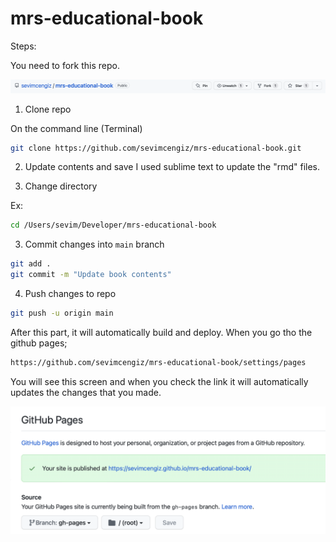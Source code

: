 # mrs-educational-book

Steps:

You need to fork this repo. 

![](mrs-educational-book/_bookdown_files/_main_files/figure-html/forkrepo.png)

1. Clone repo

On the command line (Terminal)
```bash
git clone https://github.com/sevimcengiz/mrs-educational-book.git
```
2. Update contents and save
I used sublime text to update the "rmd" files.

3. Change directory 

Ex:  
```bash
cd /Users/sevim/Developer/mrs-educational-book
```

3. Commit changes into `main` branch

```bash
git add .
git commit -m "Update book contents"
```

4. Push changes to repo

```bash
git push -u origin main
```

After this part, it will automatically build and deploy. 
When you go tho the github pages;

```bash
https://github.com/sevimcengiz/mrs-educational-book/settings/pages
```

You will see this screen and when you check the link it will automatically updates the changes that you made. 

![](mrs-educational-book/_bookdown_files/_main_files/figure-html/ghpages.png)